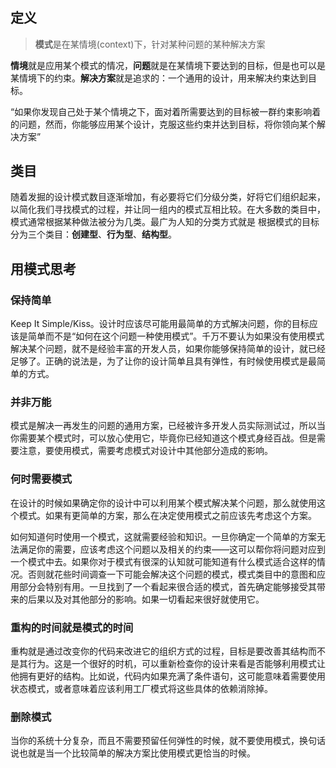#

## 定义

> **模式**是在某情境(context)下，针对某种问题的某种解决方案

**情境**就是应用某个模式的情况，**问题**就是在某情境下要达到的目标，但是也可以是某情境下的约束。**解决方案**就是追求的：一个通用的设计，用来解决约束达到目标。

“如果你发现自己处于某个情境之下，面对着所需要达到的目标被一群约束影响着的问题，然而，你能够应用某个设计，克服这些约束并达到目标，将你领向某个解决方案”

## 类目

随着发掘的设计模式数目逐渐增加，有必要将它们分级分类，好将它们组织起来，以简化我们寻找模式的过程，并让同一组内的模式互相比较。在大多数的类目中，模式通常根据某种做法被分为几类。最广为人知的分类方式就是 根据模式的目标分为三个类目：**创建型**、**行为型**、**结构型**。

## 用模式思考

### 保持简单

Keep It Simple/Kiss。设计时应该尽可能用最简单的方式解决问题，你的目标应该是简单而不是“如何在这个问题一种使用模式”。千万不要认为如果没有使用模式解决某个问题，就不是经验丰富的开发人员，如果你能够保持简单的设计，就已经足够了。正确的说法是，为了让你的设计简单且具有弹性，有时候使用模式是最简单的方式。

### 并非万能

模式是解决一再发生的问题的通用方案，已经被许多开发人员实际测试过，所以当你需要某个模式时，可以放心使用它，毕竟你已经知道这个模式身经百战。但是需要注意，要使用模式，需要考虑模式对设计中其他部分造成的影响。

### 何时需要模式

在设计的时候如果确定你的设计中可以利用某个模式解决某个问题，那么就使用这个模式。如果有更简单的方案，那么在决定使用模式之前应该先考虑这个方案。

如何知道何时使用一个模式，这就需要经验和知识。一旦你确定一个简单的方案无法满足你的需要，应该考虑这个问题以及相关的约束——这可以帮你将问题对应到一个模式中去。如果你对于模式有很深的认知就可能知道有什么模式适合这样的情况。否则就花些时间调查一下可能会解决这个问题的模式，模式类目中的意图和应用部分会特别有用。一旦找到了一个看起来很合适的模式，首先确定能够接受其带来的后果以及对其他部分的影响。如果一切看起来很好就使用它。

### 重构的时间就是模式的时间

重构就是通过改变你的代码来改进它的组织方式的过程，目标是要改善其结构而不是其行为。这是一个很好的时机，可以重新检查你的设计来看是否能够利用模式让他拥有更好的结构。比如说，代码内如果充满了条件语句，这可能意味着需要使用状态模式，或者意味着应该利用工厂模式将这些具体的依赖消除掉。

### 删除模式

当你的系统十分复杂，而且不需要预留任何弹性的时候，就不要使用模式，换句话说也就是当一个比较简单的解决方案比使用模式更恰当的时候。

### 